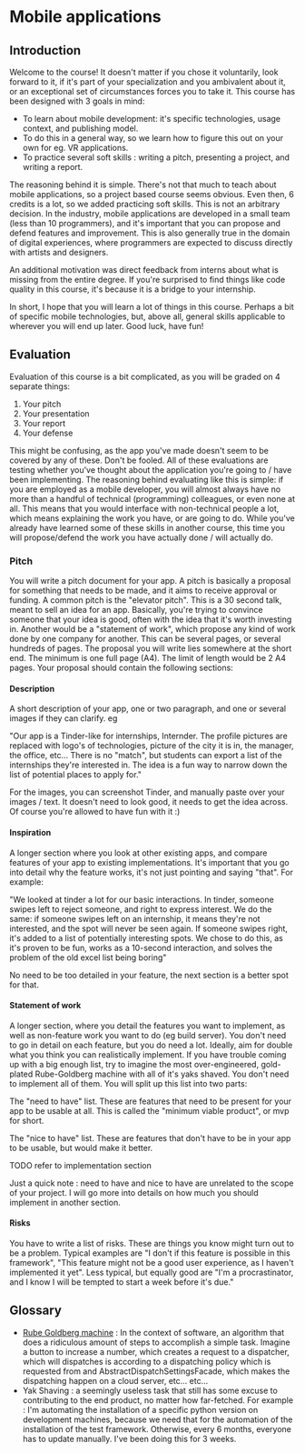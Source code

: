 # Mobile applications

## Introduction

Welcome to the course! It doesn't matter if you chose it voluntarily, look forward to it, if it's part of your specialization and you ambivalent about it, or an exceptional set of circumstances forces you to take it. This course has been designed with 3 goals in mind:

* To learn about mobile development: it's specific technologies, usage context, and publishing model.
* To do this in a general way, so we learn how to figure this out on your own for eg. VR applications.
* To practice several soft skills : writing a pitch, presenting a project, and writing a report.

The reasoning behind it is simple. There's not that much to teach about mobile applications, so a project based course seems obvious. Even then, 6 credits is a lot, so we added practicing soft skills. This is not an arbitrary decision. In the industry, mobile applications are developed in a small team (less than 10 programmers), and it's important that you can propose and defend features and improvement. This is also generally true in the domain of digital experiences, where programmers are expected to discuss directly with artists and designers.

An additional motivation was direct feedback from interns about what is missing from the entire degree. If you're surprised to find things like code quality in this course, it's because it is a bridge to your internship.

In short, I hope that you will learn a lot of things in this course. Perhaps a bit of specific mobile technologies, but, above all, general skills applicable to wherever you will end up later. Good luck, have fun!

## Evaluation

Evaluation of this course is a bit complicated, as you will be graded on 4 separate things:

1. Your pitch
2. Your presentation
3. Your report 
4. Your defense

This might be confusing, as the app you've made doesn't seem to be covered by any of these. Don't be fooled. All of these evaluations are testing whether you've thought about the application you're going to / have been implementing. The reasoning behind evaluating like this is simple: if you are employed as a mobile developer, you will almost always have no more than a handful of technical (programming) colleagues, or even none at all. This means that you would interface with non-technical people a lot, which means explaining the work you have, or are going to do. While you've already have learned some of these skills in another course, this time you will propose/defend the work you have actually done / will actually do. 

### Pitch

You will write a pitch document for your app. A pitch is basically a proposal for something that needs to be made, and it aims to receive approval or funding. A common pitch is the "elevator pitch". This is a 30 second talk, meant to sell an idea for an app. Basically, you're trying to convince someone that your idea is good, often with the idea that it's worth investing in. Another would be a "statement of work", which propose any kind of work done by one company for another. This can be several pages, or several hundreds of pages.
The proposal you will write lies somewhere at the short end. The minimum is one full page (A4). The limit of length would be 2 A4 pages. Your proposal should contain the following sections:

#### Description

A short description of your app, one or two paragraph, and one or several images if they can clarify. eg

"Our app is a Tinder-like for internships, Internder. The profile pictures are replaced with logo's of technologies, picture of the city it is in, the manager, the office, etc... There is no "match", but students can export a list of the internships they're interested in. The idea is a fun way to narrow down the list of potential places to apply for."

For the images, you can screenshot Tinder, and manually paste over your images / text. It doesn't need to look good, it needs to get the idea across. Of course you're allowed to have fun with it :)

#### Inspiration

A longer section where you look at other existing apps, and compare features of your app to existing implementations. It's important that you go into detail why the feature works, it's not just pointing and saying "that". For example:

"We looked at tinder a lot for our basic interactions. In tinder, someone swipes left to reject someone, and right to express interest. We do the same: if someone swipes left on an internship, it means they're not interested, and the spot will never be seen again. If someone swipes right, it's added to a list of potentially interesting spots. We chose to do this, as it's proven to be fun, works as a 10-second interaction, and solves the problem of the old excel list being boring"

No need to be too detailed in your feature, the next section is a better spot for that.

#### Statement of work 

A longer section, where you detail the features you want to implement, as well as non-feature work you want to do (eg build server). You don't need to go in detail on each feature, but you do need a lot. Ideally, aim for double what you think you can realistically implement. If you have trouble coming up with a big enough list, try to imagine the most over-engineered, gold-plated Rube-Goldberg machine with all of it's yaks shaved. You don't need to implement all of them. You will split up this list into two parts:

The "need to have" list. These are features that need to be present for your app to be usable at all. This is called the "minimum viable product", or mvp for short.

The "nice to have" list. These are features that don't have to be in your app to be usable, but would make it better.

TODO refer to implementation section

Just a quick note : need to have and nice to have are unrelated to the scope of your project. I will go more into details on how much you should implement in another section.

#### Risks

You have to write a list of risks. These are things you know might turn out to be a problem. Typical examples are "I don't if this feature is possible in this framework", "This feature might not be a good user experience, as I haven't implemented it yet". Less typical, but equally good are "I'm a procrastinator, and I know I will be tempted to start a week before it's due." 

## Glossary

* [Rube Goldberg machine](https://en.wikipedia.org/wiki/Rube_Goldberg_machine) : In the context of software, an algorithm that does a ridiculous amount of steps to accomplish a simple task. Imagine a button to increase a number, which creates a request to a dispatcher, which will dispatches is according to a dispatching policy which is requested from and AbstractDispatchSettingsFacade, which makes the dispatching happen on a cloud server, etc... etc...
* Yak Shaving : a seemingly useless task that still has some excuse to contributing to the end product, no matter how far-fetched. For example : I'm automating the installation of a specific python version on development machines, because we need that for the automation of the installation of the test framework. Otherwise, every 6 months, everyone has to update manually. I've been doing this for 3 weeks.
